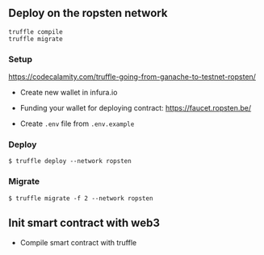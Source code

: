 ## Deploy on the ropsten network

```
truffle compile
truffle migrate
```

### Setup
https://codecalamity.com/truffle-going-from-ganache-to-testnet-ropsten/

- Create new wallet in infura.io

- Funding your wallet for deploying contract: https://faucet.ropsten.be/

- Create `.env` file from `.env.example`


### Deploy
```
$ truffle deploy --network ropsten
```
### Migrate
```
$ truffle migrate -f 2 --network ropsten
```

## Init smart contract with web3

- Compile smart contract with truffle 